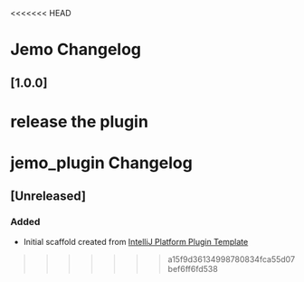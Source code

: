 <!-- Keep a Changelog guide -> https://keepachangelog.com -->

<<<<<<< HEAD
# Jemo Changelog

## [1.0.0]
release the plugin
=======
# jemo_plugin Changelog

## [Unreleased]
### Added
- Initial scaffold created from [IntelliJ Platform Plugin Template](https://github.com/JetBrains/intellij-platform-plugin-template)
>>>>>>> a15f9d36134998780834fca55d07bef6ff6fd538
